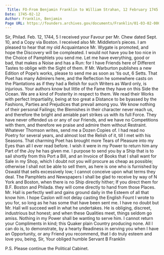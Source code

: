 ```yaml
---
 Title: FO-From Benjamin Franklin to William Strahan, 12 February 1745
Date: 1745-02-12
Author: Franklin, Benjamin
Page URL: https://founders.archives.gov/documents/Franklin/01-03-02-0003
---
```


Sir,
Philad. Feb. 12, 1744, 5
I received your Favour per Mr. Chew dated Sept. 10, and a Copy via Boston. I received also Mr. Middleton’s pieces. I am pleased to hear that my old Acquaintance Mr. Wygate is promoted, and hope the Discovery will be compleated. I would not have you be too nice in the Choice of Pamphlets you send me. Let me have everything, good or bad, that makes a Noise and has a Run: for I have Friends here of Different Tastes to oblige with the Sight of them. If Mr. Warburton publishes a new Edition of Pope’s works, please to send me as soon as ’tis out, 6 Setts. That Poet has many Admirers here, and the Reflection he somewhere casts on the Plantations as if they had a Relish for such Writers as Ward only, is injurious. Your authors know but little of the Fame they have on this Side the Ocean. We are a kind of Posterity in respect to them. We read their Works with perfect Impartiality, being at too great a Distance to be byassed by the Fashions, Parties and Prejudices that prevail among you. We know nothing of their personal Failings; the Blemishes in their character never reach us, and therefore the bright and amiable part strikes us with its full Force. They have never offended us or any of our Friends, and we have no Competitions with them, and therefore we praise and admire them without Restraint. Whatever Thomson writes, send me a Dozen Copies of. I had read no Poetry for several years, and almost lost the Relish of it, till I met with his Seasons. That charming Poet has brought more Tears of Pleasure into my Eyes than all I ever read before. I wish it were in my Power to return him any Part of the Joy he has given me. I purpose to send you by a Ship that is to sail shortly from this Port a Bill, and an Invoice of Books that I shall want for Sale in my Shop, which I doubt not you will procure as cheap as possible; otherwise I shall not be able to sell them, as here is one who is furnished by Oswald that sells excessively low; I cannot conceive upon what terms they deal. The Pamphlets and Newspapers I shall be glad to receive by way of N York and Boston, when there is no Ship directly hither; If you direct them for B.F. Boston and Philada. they will come directly to hand from those Places. Mr. Hall is perfectly well and gains ground daily in the Esteem of all that know him. I hope Caslon will not delay casting the English Fount I wrote to you for, so long as he has some that have been sent me. I have no doubt but Mr. Hall will succeed well in what he undertakes. He is obliging, discreet, industrious but honest; and when these Qualities meet, things seldom go amiss. Nothing in my Power shall be wanting to serve him. I cannot return your Compliments in kind; this Quaker plain Country producing none. All I can do is, to demonstrate, by a hearty Readiness in serving you when I have an Opportunity, or any Friend you recommend, that I do truly esteem and love you, being, Sir, Your obliged humble Servant
B Franklin

P.S. Please continue the Political Cabinet.


